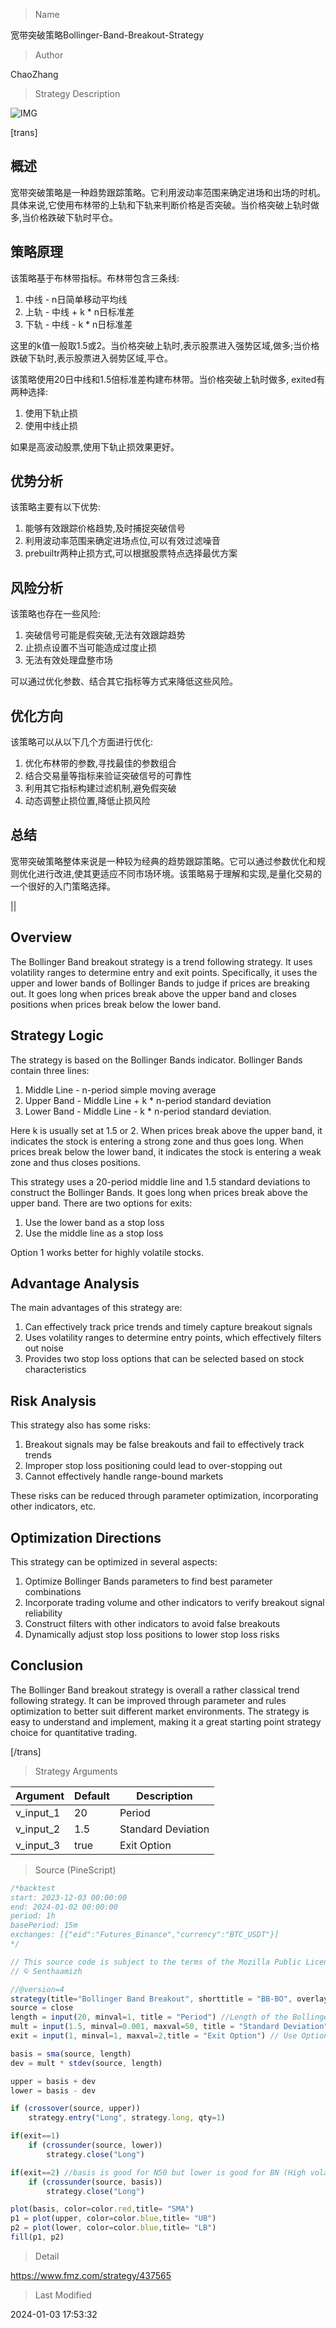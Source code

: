 
> Name

宽带突破策略Bollinger-Band-Breakout-Strategy

> Author

ChaoZhang

> Strategy Description

![IMG](https://www.fmz.com/upload/asset/1def0a191e8141997c6.png)

[trans]

## 概述

宽带突破策略是一种趋势跟踪策略。它利用波动率范围来确定进场和出场的时机。具体来说,它使用布林带的上轨和下轨来判断价格是否突破。当价格突破上轨时做多,当价格跌破下轨时平仓。

## 策略原理

该策略基于布林带指标。布林带包含三条线:

1. 中线 - n日简单移动平均线
2. 上轨 - 中线 + k * n日标准差
3. 下轨 - 中线 - k * n日标准差  

这里的k值一般取1.5或2。当价格突破上轨时,表示股票进入强势区域,做多;当价格跌破下轨时,表示股票进入弱势区域,平仓。

该策略使用20日中线和1.5倍标准差构建布林带。当价格突破上轨时做多, exited有两种选择:

1. 使用下轨止损
2. 使用中线止损

如果是高波动股票,使用下轨止损效果更好。

## 优势分析

该策略主要有以下优势:

1. 能够有效跟踪价格趋势,及时捕捉突破信号
2. 利用波动率范围来确定进场点位,可以有效过滤噪音
3. prebuiltr两种止损方式,可以根据股票特点选择最优方案

## 风险分析

该策略也存在一些风险:  

1. 突破信号可能是假突破,无法有效跟踪趋势
2. 止损点设置不当可能造成过度止损
3. 无法有效处理盘整市场

可以通过优化参数、结合其它指标等方式来降低这些风险。

## 优化方向  

该策略可以从以下几个方面进行优化:

1. 优化布林带的参数,寻找最佳的参数组合
2. 结合交易量等指标来验证突破信号的可靠性  
3. 利用其它指标构建过滤机制,避免假突破
4. 动态调整止损位置,降低止损风险

## 总结

宽带突破策略整体来说是一种较为经典的趋势跟踪策略。它可以通过参数优化和规则优化进行改进,使其更适应不同市场环境。该策略易于理解和实现,是量化交易的一个很好的入门策略选择。

||

## Overview  

The Bollinger Band breakout strategy is a trend following strategy. It uses volatility ranges to determine entry and exit points. Specifically, it uses the upper and lower bands of Bollinger Bands to judge if prices are breaking out. It goes long when prices break above the upper band and closes positions when prices break below the lower band.  

## Strategy Logic  

The strategy is based on the Bollinger Bands indicator. Bollinger Bands contain three lines:  

1. Middle Line - n-period simple moving average  
2. Upper Band - Middle Line + k * n-period standard deviation
3. Lower Band - Middle Line - k * n-period standard deviation.  

Here k is usually set at 1.5 or 2. When prices break above the upper band, it indicates the stock is entering a strong zone and thus goes long. When prices break below the lower band, it indicates the stock is entering a weak zone and thus closes positions.

This strategy uses a 20-period middle line and 1.5 standard deviations to construct the Bollinger Bands. It goes long when prices break above the upper band. There are two options for exits:  

1. Use the lower band as a stop loss
2. Use the middle line as a stop loss  

Option 1 works better for highly volatile stocks.  

## Advantage Analysis   

The main advantages of this strategy are:  

1. Can effectively track price trends and timely capture breakout signals  
2. Uses volatility ranges to determine entry points, which effectively filters out noise
3. Provides two stop loss options that can be selected based on stock characteristics  

## Risk Analysis  

This strategy also has some risks:  

1. Breakout signals may be false breakouts and fail to effectively track trends  
2. Improper stop loss positioning could lead to over-stopping out  
3. Cannot effectively handle range-bound markets  

These risks can be reduced through parameter optimization, incorporating other indicators, etc.  

## Optimization Directions  

This strategy can be optimized in several aspects:  

1. Optimize Bollinger Bands parameters to find best parameter combinations  
2. Incorporate trading volume and other indicators to verify breakout signal reliability   
3. Construct filters with other indicators to avoid false breakouts  
4. Dynamically adjust stop loss positions to lower stop loss risks  

## Conclusion  

The Bollinger Band breakout strategy is overall a rather classical trend following strategy. It can be improved through parameter and rules optimization to better suit different market environments. The strategy is easy to understand and implement, making it a great starting point strategy choice for quantitative trading.  

[/trans]

> Strategy Arguments



|Argument|Default|Description|
|----|----|----|
|v_input_1|20|Period|
|v_input_2|1.5|Standard Deviation|
|v_input_3|true|Exit Option|


> Source (PineScript)

``` javascript
/*backtest
start: 2023-12-03 00:00:00
end: 2024-01-02 00:00:00
period: 1h
basePeriod: 15m
exchanges: [{"eid":"Futures_Binance","currency":"BTC_USDT"}]
*/

// This source code is subject to the terms of the Mozilla Public License 2.0 at https://mozilla.org/MPL/2.0/
// © Senthaamizh

//@version=4
strategy(title="Bollinger Band Breakout", shorttitle = "BB-BO", overlay=true)
source = close
length = input(20, minval=1, title = "Period") //Length of the Bollinger Band 
mult = input(1.5, minval=0.001, maxval=50, title = "Standard Deviation") // Use 1.5 SD for 20 period MA; Use 2 SD for 10 period MA 
exit = input(1, minval=1, maxval=2,title = "Exit Option") // Use Option 1 to exit using lower band; Use Option 2 to exit using moving average

basis = sma(source, length)
dev = mult * stdev(source, length)

upper = basis + dev
lower = basis - dev

if (crossover(source, upper))
    strategy.entry("Long", strategy.long, qty=1)

if(exit==1)
    if (crossunder(source, lower))
        strategy.close("Long")

if(exit==2) //basis is good for N50 but lower is good for BN (High volatility)
    if (crossunder(source, basis))
        strategy.close("Long")

plot(basis, color=color.red,title= "SMA")
p1 = plot(upper, color=color.blue,title= "UB")
p2 = plot(lower, color=color.blue,title= "LB")
fill(p1, p2)

```

> Detail

https://www.fmz.com/strategy/437565

> Last Modified

2024-01-03 17:53:32
